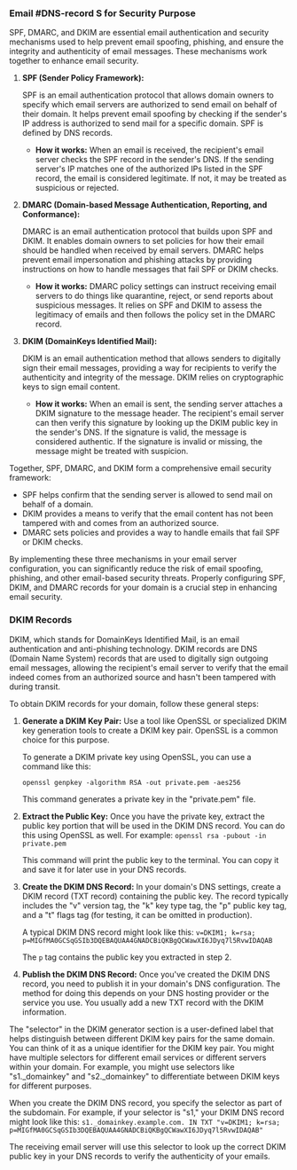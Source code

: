 ### Email #DNS-record S for Security Purpose

 SPF, DMARC, and DKIM are essential email authentication and security mechanisms used to help prevent email spoofing, phishing, and ensure the integrity and authenticity of email messages. These mechanisms work together to enhance email security.

1. **SPF (Sender Policy Framework):**
   
   SPF is an email authentication protocol that allows domain owners to specify which email servers are authorized to send email on behalf of their domain. It helps prevent email spoofing by checking if the sender's IP address is authorized to send mail for a specific domain. SPF is defined by DNS records.

   - **How it works:** When an email is received, the recipient's email server checks the SPF record in the sender's DNS. If the sending server's IP matches one of the authorized IPs listed in the SPF record, the email is considered legitimate. If not, it may be treated as suspicious or rejected.

2. **DMARC (Domain-based Message Authentication, Reporting, and Conformance):**

   DMARC is an email authentication protocol that builds upon SPF and DKIM. It enables domain owners to set policies for how their email should be handled when received by email servers. DMARC helps prevent email impersonation and phishing attacks by providing instructions on how to handle messages that fail SPF or DKIM checks.

   - **How it works:** DMARC policy settings can instruct receiving email servers to do things like quarantine, reject, or send reports about suspicious messages. It relies on SPF and DKIM to assess the legitimacy of emails and then follows the policy set in the DMARC record.

3. **DKIM (DomainKeys Identified Mail):**

   DKIM is an email authentication method that allows senders to digitally sign their email messages, providing a way for recipients to verify the authenticity and integrity of the message. DKIM relies on cryptographic keys to sign email content.

   - **How it works:** When an email is sent, the sending server attaches a DKIM signature to the message header. The recipient's email server can then verify this signature by looking up the DKIM public key in the sender's DNS. If the signature is valid, the message is considered authentic. If the signature is invalid or missing, the message might be treated with suspicion.

Together, SPF, DMARC, and DKIM form a comprehensive email security framework:

- SPF helps confirm that the sending server is allowed to send mail on behalf of a domain.
- DKIM provides a means to verify that the email content has not been tampered with and comes from an authorized source.
- DMARC sets policies and provides a way to handle emails that fail SPF or DKIM checks.

By implementing these three mechanisms in your email server configuration, you can significantly reduce the risk of email spoofing, phishing, and other email-based security threats. Properly configuring SPF, DKIM, and DMARC records for your domain is a crucial step in enhancing email security.



### DKIM Records

 DKIM, which stands for DomainKeys Identified Mail, is an email authentication and anti-phishing technology. DKIM records are DNS (Domain Name System) records that are used to digitally sign outgoing email messages, allowing the recipient's email server to verify that the email indeed comes from an authorized source and hasn't been tampered with during transit.

To obtain DKIM records for your domain, follow these general steps:

1. **Generate a DKIM Key Pair:** Use a tool like OpenSSL or specialized DKIM key generation tools to create a DKIM key pair. OpenSSL is a common choice for this purpose.
    
    To generate a DKIM private key using OpenSSL, you can use a command like this:
    
    `openssl genpkey -algorithm RSA -out private.pem -aes256`
    
    This command generates a private key in the "private.pem" file.
    
2. **Extract the Public Key:** Once you have the private key, extract the public key portion that will be used in the DKIM DNS record. You can do this using OpenSSL as well. For example:
    `openssl rsa -pubout -in private.pem`
    
    This command will print the public key to the terminal. You can copy it and save it for later use in your DNS records.
    
3. **Create the DKIM DNS Record:** In your domain's DNS settings, create a DKIM record (TXT record) containing the public key. The record typically includes the "v" version tag, the "k" key type tag, the "p" public key tag, and a "t" flags tag (for testing, it can be omitted in production).
    
    A typical DKIM DNS record might look like this:
    `v=DKIM1; k=rsa; p=MIGfMA0GCSqGSIb3DQEBAQUAA4GNADCBiQKBgQCWawXI6JDyq7l5RvwIDAQAB`
    
    The `p` tag contains the public key you extracted in step 2.
    
4. **Publish the DKIM DNS Record:** Once you've created the DKIM DNS record, you need to publish it in your domain's DNS configuration. The method for doing this depends on your DNS hosting provider or the service you use. You usually add a new TXT record with the DKIM information.
    

The "selector" in the DKIM generator section is a user-defined label that helps distinguish between different DKIM key pairs for the same domain. You can think of it as a unique identifier for the DKIM key pair. You might have multiple selectors for different email services or different servers within your domain. For example, you might use selectors like "s1._domainkey" and "s2._domainkey" to differentiate between DKIM keys for different purposes.

When you create the DKIM DNS record, you specify the selector as part of the subdomain. For example, if your selector is "s1," your DKIM DNS record might look like this:
`s1._domainkey.example.com. IN TXT "v=DKIM1; k=rsa; p=MIGfMA0GCSqGSIb3DQEBAQUAA4GNADCBiQKBgQCWawXI6JDyq7l5RvwIDAQAB"`

The receiving email server will use this selector to look up the correct DKIM public key in your DNS records to verify the authenticity of your emails.